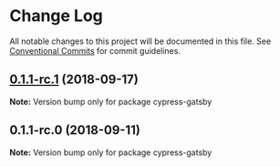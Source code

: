 # Change Log

All notable changes to this project will be documented in this file.
See [Conventional Commits](https://conventionalcommits.org) for commit guidelines.

<a name="0.1.1-rc.1"></a>

## [0.1.1-rc.1](https://github.com/gatsbyjs/gatsby/tree/master/packages/cypress-gatsby-commands/compare/cypress-gatsby@0.1.1-rc.0...cypress-gatsby@0.1.1-rc.1) (2018-09-17)

**Note:** Version bump only for package cypress-gatsby

<a name="0.1.1-rc.0"></a>

## 0.1.1-rc.0 (2018-09-11)

**Note:** Version bump only for package cypress-gatsby
